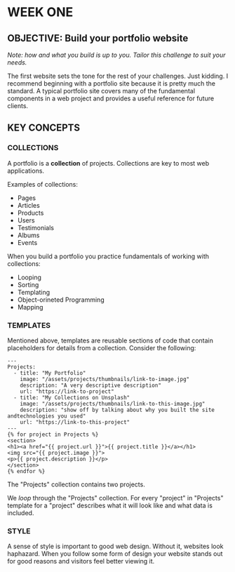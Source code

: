 # WEEK ONE

## OBJECTIVE: Build your portfolio website

_Note: how and what you build is up to you. Tailor this challenge to suit your needs._

The first website sets the tone for the rest of your challenges. Just kidding. I recommend beginning with a portfolio site because it is pretty much the standard. A typical portfolio site covers many of the fundamental components in a web project and provides a useful reference for future clients.

## KEY CONCEPTS

### COLLECTIONS

A portfolio is a __collection__ of projects. Collections are key to most web applications.

Examples of collections:

- Pages
- Articles
- Products
- Users
- Testimonials
- Albums
- Events

When you build a portfolio you practice fundamentals of working with collections:

- Looping
- Sorting
- Templating
- Object-orineted Programming
- Mapping

### TEMPLATES

Mentioned above, templates are reusable sections of code that contain placeholders for details from a collection. Consider the following:

``` liquid
---
Projects:
  - title: "My Portfolio"
    image: "/assets/projects/thumbnails/link-to-image.jpg"
    description: "A very descriptive description"
    url: "https://link-to-project"
  - title: "My Collections on Unsplash"
    image: "/assets/projects/thumbnails/link-to-this-image.jpg"
    description: "show off by talking about why you built the site andtechnologies you used"
    url: "https://link-to-this-project"
---
{% for project in Projects %}
<section>
<h1><a href="{{ project.url }}">{{ project.title }}</a></h1>
<img src="{{ project.image }}">
<p>{{ project.description }}</p>
</section>
{% endfor %}
```

The "Projects" collection contains two projects.

We _loop_ through the "Projects" collection. For every "project" in "Projects" template for a "project" describes what it will look like and what data is included.

### STYLE

A sense of style is important to good web design. Without it, websites look haphazard. When you follow some form of design your website stands out for good reasons and visitors feel better viewing it.
